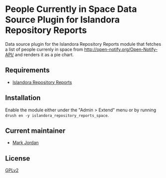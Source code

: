 # People Currently in Space Data Source Plugin for Islandora Repository Reports

Data source plugin for the Islandora Repository Reports module that fetches a list of people currenly in space from http://open-notify.org/Open-Notify-API/ and renders it as a pie chart.

## Requirements

* [Islandora Repository Reports](https://github.com/mjordan/islandora_repository_reports)

## Installation

Enable the module either under the "Admin > Extend" menu or by running `drush en -y islandora_repository_reports_space`.

## Current maintainer

* [Mark Jordan](https://github.com/mjordan)

## License

[GPLv2](http://www.gnu.org/licenses/gpl-2.0.txt)
